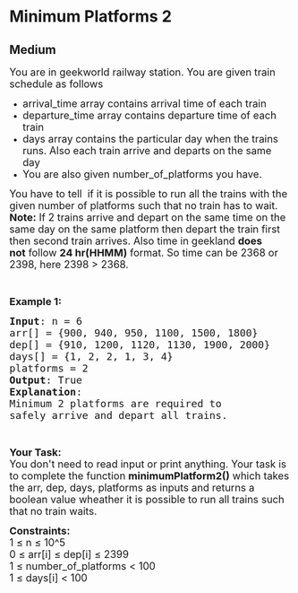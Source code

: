 # Minimum Platforms 2
## Medium
<div class="problems_problem_content__Xm_eO"><p><span style="font-size:18px">You are in geekworld railway station. You are given train schedule as follows</span></p>

<ul>
	<li><span style="font-size:18px">arrival_time array contains arrival time of each train</span></li>
	<li><span style="font-size:18px">departure_time array contains departure time of each train</span></li>
	<li><span style="font-size:18px">days array contains the particular day when the trains runs. Also each train arrive and departs on the same day</span></li>
	<li><span style="font-size:18px">You are also given number_of_platforms you&nbsp;have.</span></li>
</ul>

<p><span style="font-size:18px">You have to tell&nbsp; if it is possible to run all the trains with the given number of platforms such that no train has&nbsp;to wait.<br>
<strong>Note:</strong> If 2 trains arrive and depart on the same time on the same day on the same platform&nbsp;then depart the train first then second train arrives. Also time in geekland <strong>does not</strong>&nbsp;follow <strong>24 hr(HHMM)</strong>&nbsp;format. So time can be 2368 or 2398, here 2398 &gt; 2368.</span></p>

<p>&nbsp;</p>

<p><span style="font-size:18px"><strong>Example 1:</strong></span></p>

<pre><span style="font-size:18px"><strong>Input</strong>: n = 6&nbsp;
arr[] = {900, 940, 950, 1100, 1500, 1800}
dep[] = {910, 1200, 1120, 1130, 1900, 2000}
days[] = {1, 2, 2, 1, 3, 4}
platforms = 2
<strong>Output</strong>: True
<strong>Explanation</strong>:
Minimum 2 platforms are required to 
safely arrive and depart all trains.</span></pre>

<p>&nbsp;</p>

<p><span style="font-size:18px"><strong>Your Task:</strong><br>
You don't need to read input or print anything. Your task is to complete the function&nbsp;<strong>minimumPlatform2()</strong>&nbsp;which takes the arr, dep, days, platforms as inputs and returns a boolean value wheather it is possible to run all trains&nbsp;such that no train waits.</span></p>

<p><span style="font-size:18px"><strong>Constraints:</strong><br>
1 ≤ n ≤ 10^5<br>
0&nbsp;≤ arr[i] ≤ dep[i] ≤ 2399<br>
1&nbsp;≤ number_of_platforms &lt; 100<br>
1&nbsp;≤ days[i] &lt; 100</span></p>
</div>